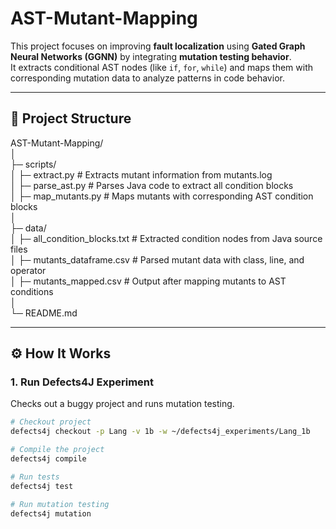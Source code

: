 # AST-Mutant-Mapping

This project focuses on improving **fault localization** using **Gated Graph Neural Networks (GGNN)** by integrating **mutation testing behavior**.  
It extracts conditional AST nodes (like `if`, `for`, `while`) and maps them with corresponding mutation data to analyze patterns in code behavior.

---

## 📁 Project Structure

AST-Mutant-Mapping/  
│  
├─ scripts/  
│   ├─ extract.py        # Extracts mutant information from mutants.log  
│   ├─ parse_ast.py      # Parses Java code to extract all condition blocks  
│   ├─ map_mutants.py    # Maps mutants with corresponding AST condition blocks  
│  
├─ data/  
│   ├─ all_condition_blocks.txt   # Extracted condition nodes from Java source files  
│   ├─ mutants_dataframe.csv      # Parsed mutant data with class, line, and operator  
│   ├─ mutants_mapped.csv         # Output after mapping mutants to AST conditions  
│  
└─ README.md

---

## ⚙️ How It Works

### 1. Run Defects4J Experiment
Checks out a buggy project and runs mutation testing.  

```bash
# Checkout project
defects4j checkout -p Lang -v 1b -w ~/defects4j_experiments/Lang_1b

# Compile the project
defects4j compile

# Run tests
defects4j test

# Run mutation testing
defects4j mutation
